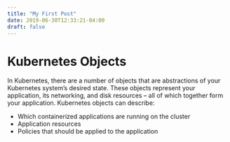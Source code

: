 ```yaml
---
title: "My First Post"
date: 2019-06-30T12:33:21-04:00
draft: false
---
```



# Kubernetes Objects

In Kubernetes, there are a number of objects that are abstractions of your Kubernetes system’s desired state. These objects represent your application, its networking, and disk resources – all of which together form your application. Kubernetes objects can describe:

- Which containerized applications are running on the cluster
- Application resources
- Policies that should be applied to the application
